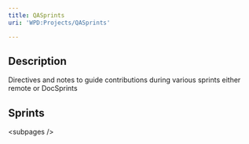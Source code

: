 ```yaml
---
title: QASprints
uri: 'WPD:Projects/QASprints'

---
```

## Description

Directives and notes to guide contributions during various sprints either remote or DocSprints

## Sprints

\<subpages /\>
